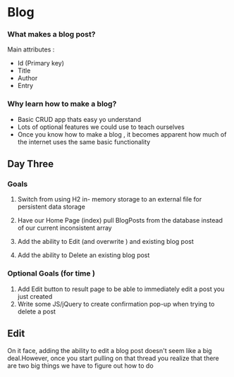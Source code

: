 # Blog

### What makes a blog post?

Main attributes :

- Id (Primary key)
- Title
- Author
- Entry

### Why learn how to make a blog?

- Basic CRUD app thats easy yo understand
- Lots of optional features we could use to teach ourselves
- Once you know how to make a blog , it becomes apparent how much of the internet uses the same basic functionality

## Day Three 

### Goals
1. Switch from using H2 in- memory storage to an external file for persistent data storage

2. Have our Home Page (index) pull BlogPosts from the database instead of our current inconsistent array 

3. Add the ability to Edit (and overwrite ) and existing blog post 
4. Add the ability to Delete an existing blog post 

### Optional Goals (for time )
1. Add Edit button to result page to be able to immediately edit a post you just created 
2. Write some JS/jQuery to create confirmation pop-up when trying to delete a post

## Edit 
On it face, adding the ability to edit a blog post doesn't seem like  a big deal.However, once you start pulling on that thread you realize that there are two big things we have to figure out how to do  